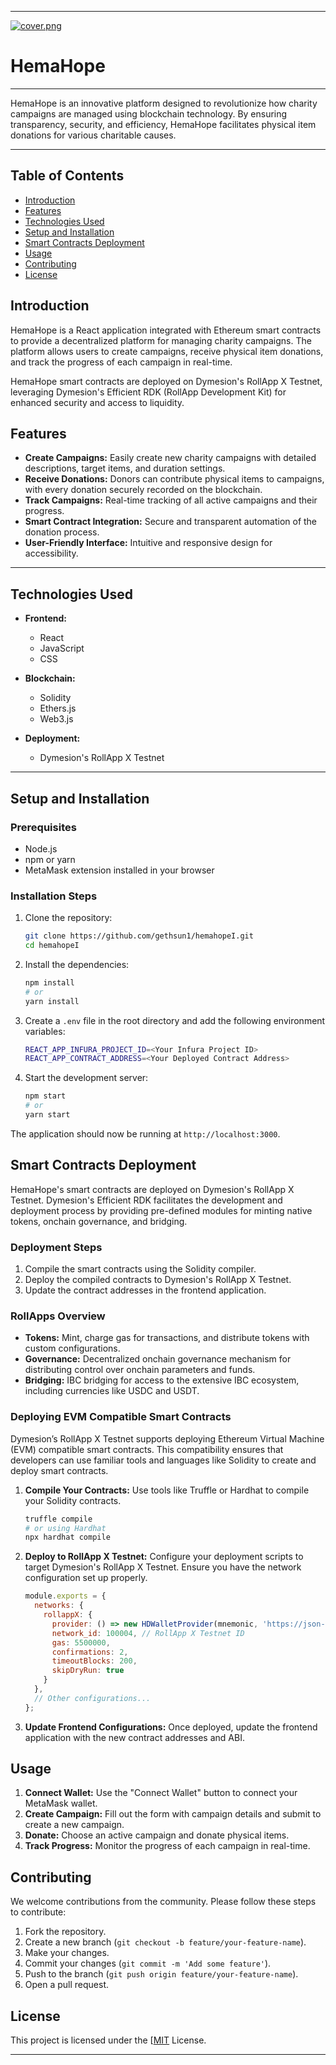 
---
[![cover.png](https://i.postimg.cc/8znnNFdD/cover.png)](https://postimg.cc/bZkRRwFF)


# HemaHope
-----

HemaHope is an innovative platform designed to revolutionize how charity campaigns are managed using blockchain technology. By ensuring transparency, security, and efficiency, HemaHope facilitates physical item donations for various charitable causes.

----

## Table of Contents
- [Introduction](#introduction)
- [Features](#features)
- [Technologies Used](#technologies-used)
- [Setup and Installation](#setup-and-installation)
- [Smart Contracts Deployment](#smart-contracts-deployment)
- [Usage](#usage)
- [Contributing](#contributing)
- [License](#license)

## Introduction
HemaHope is a React application integrated with Ethereum smart contracts to provide a decentralized platform for managing charity campaigns. The platform allows users to create campaigns, receive physical item donations, and track the progress of each campaign in real-time. 

HemaHope smart contracts are deployed on Dymesion's RollApp X Testnet, leveraging Dymesion's Efficient RDK (RollApp Development Kit) for enhanced security and access to liquidity.

## Features
- **Create Campaigns:** Easily create new charity campaigns with detailed descriptions, target items, and duration settings.
- **Receive Donations:** Donors can contribute physical items to campaigns, with every donation securely recorded on the blockchain.
- **Track Campaigns:** Real-time tracking of all active campaigns and their progress.
- **Smart Contract Integration:** Secure and transparent automation of the donation process.
- **User-Friendly Interface:** Intuitive and responsive design for accessibility.

----
## Technologies Used
- **Frontend:**
  - React
  - JavaScript
  - CSS

- **Blockchain:**
  - Solidity
  - Ethers.js
  - Web3.js

- **Deployment:**
  - Dymesion's RollApp X Testnet

----

## Setup and Installation

### Prerequisites
- Node.js
- npm or yarn
- MetaMask extension installed in your browser

### Installation Steps
1. Clone the repository:
   ```bash
   git clone https://github.com/gethsun1/hemahopeI.git
   cd hemahopeI
   ```

2. Install the dependencies:
   ```bash
   npm install
   # or
   yarn install
   ```

3. Create a `.env` file in the root directory and add the following environment variables:
   ```bash
   REACT_APP_INFURA_PROJECT_ID=<Your Infura Project ID>
   REACT_APP_CONTRACT_ADDRESS=<Your Deployed Contract Address>
   ```

4. Start the development server:
   ```bash
   npm start
   # or
   yarn start
   ```

The application should now be running at `http://localhost:3000`.

## Smart Contracts Deployment
HemaHope's smart contracts are deployed on Dymesion's RollApp X Testnet. Dymesion's Efficient RDK facilitates the development and deployment process by providing pre-defined modules for minting native tokens, onchain governance, and bridging.

### Deployment Steps
1. Compile the smart contracts using the Solidity compiler.
2. Deploy the compiled contracts to Dymesion's RollApp X Testnet.
3. Update the contract addresses in the frontend application.

### RollApps Overview
- **Tokens:** Mint, charge gas for transactions, and distribute tokens with custom configurations.
- **Governance:** Decentralized onchain governance mechanism for distributing control over onchain parameters and funds.
- **Bridging:** IBC bridging for access to the extensive IBC ecosystem, including currencies like USDC and USDT.

### Deploying EVM Compatible Smart Contracts
Dymesion’s RollApp X Testnet supports deploying Ethereum Virtual Machine (EVM) compatible smart contracts. This compatibility ensures that developers can use familiar tools and languages like Solidity to create and deploy smart contracts.

1. **Compile Your Contracts:** Use tools like Truffle or Hardhat to compile your Solidity contracts.
   ```bash
   truffle compile
   # or using Hardhat
   npx hardhat compile
   ```

2. **Deploy to RollApp X Testnet:** Configure your deployment scripts to target Dymesion's RollApp X Testnet. Ensure you have the network configuration set up properly.
   ```javascript
   module.exports = {
     networks: {
       rollappX: {
         provider: () => new HDWalletProvider(mnemonic, 'https://json-rpc.rolxtwo.evm.ra.blumbus.noisnemyd.xyz'),
         network_id: 100004, // RollApp X Testnet ID
         gas: 5500000,
         confirmations: 2,
         timeoutBlocks: 200,
         skipDryRun: true
       }
     },
     // Other configurations...
   };
   ```

3. **Update Frontend Configurations:** Once deployed, update the frontend application with the new contract addresses and ABI.

## Usage
1. **Connect Wallet:** Use the "Connect Wallet" button to connect your MetaMask wallet.
2. **Create Campaign:** Fill out the form with campaign details and submit to create a new campaign.
3. **Donate:** Choose an active campaign and donate physical items.
4. **Track Progress:** Monitor the progress of each campaign in real-time.

## Contributing
We welcome contributions from the community. Please follow these steps to contribute:
1. Fork the repository.
2. Create a new branch (`git checkout -b feature/your-feature-name`).
3. Make your changes.
4. Commit your changes (`git commit -m 'Add some feature'`).
5. Push to the branch (`git push origin feature/your-feature-name`).
6. Open a pull request.

## License
This project is licensed under the [[MIT](https://github.com/git/git-scm.com/blob/main/MIT-LICENSE.txt) License.

---

